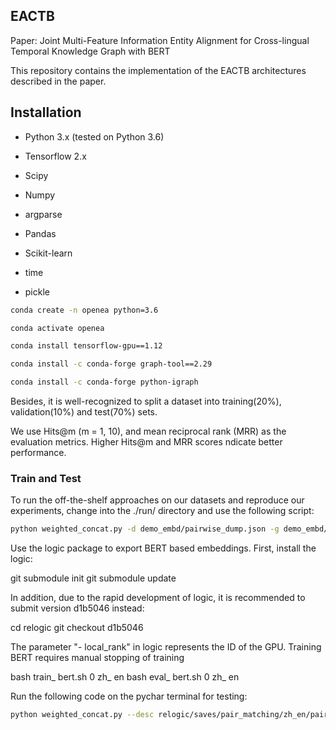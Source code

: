 ## EACTB

Paper: Joint Multi-Feature Information Entity Alignment for Cross-lingual Temporal Knowledge Graph with BERT


This repository contains the implementation of the EACTB architectures described in the paper.

## Installation
* Python 3.x (tested on Python 3.6)

* Tensorflow 2.x 

* Scipy

* Numpy

* argparse

* Pandas

* Scikit-learn

* time

* pickle


```bash
conda create -n openea python=3.6

conda activate openea

conda install tensorflow-gpu==1.12

conda install -c conda-forge graph-tool==2.29

conda install -c conda-forge python-igraph
```



Besides, it is well-recognized to split a dataset into training(20%), validation(10%) and test(70%) sets. 

We use Hits@m (m = 1, 10), and mean reciprocal rank (MRR) as the evaluation metrics.  Higher Hits@m and MRR scores ndicate better performance.

### Train and Test
To run the off-the-shelf approaches on our datasets and reproduce our experiments, change into the ./run/ directory and use the following script:


```bash
python weighted_concat.py -d demo_embd/pairwise_dump.json -g demo_embd/zh_en_graph_embd.pkl -i dbp15k/zh_en/test
```

Use the logic package to export BERT based embeddings. First, install the logic:

git submodule init
git submodule update

In addition, due to the rapid development of logic, it is recommended to submit version d1b5046 instead:

cd relogic
git checkout d1b5046

The parameter "- local_rank" in logic represents the ID of the GPU.
Training BERT requires manual stopping of training

bash train_ bert.sh 0 zh_ en
bash eval_ bert.sh 0 zh_ en

Run the following code on the pychar terminal for testing:

```bash
python weighted_concat.py --desc relogic/saves/pair_matching/zh_en/pairwise_dump.json --graph graph_ckpt/zh_en_graph_embd.pkl --ill data/zh_en/test
```
